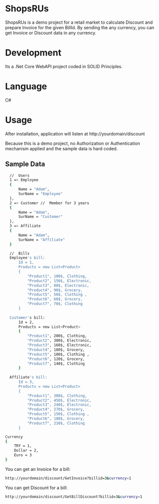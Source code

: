 # ShopsRUs

ShopsRUs is a demo project for a retail market to calculate Discount and prepare Invoice for the given BillId.
By sending the any currency, you can get Invoice or Discount data in any currency.

# Development

Its a .Net Core WebAPI project coded in SOLID Principles.

# Language

C#

# Usage

After installation, application will listen at http://yourdomain/discount

Because this is a demo project, no Authorization or Authentication mechanism applied
and the sample data is hard coded.

## Sample Data
```bash
  //  Users
  1 => Employee
  {
      Name = "Adam",
      SurName = "Employee"
  },
  2 => Customer //  Member for 3 years
  {
      Name = "Adam",
      SurName = "Customer"
  },
  3 => Affiliate
  {
      Name = "Adam",
      SurName = "Affiliate"
  }
```

```bash
  //  Bills
  Employee's bill:
      Id = 1,
      Products = new List<Product>
      {
          "Product1", 100$, Clothing,
          "Product2", 150$, Electronic,
          "Product3", 80$, Electronic,
          "Product4", 90$, Grocery,
          "Product5", 50$, Clothing ,
          "Product6", 60$, Grocery,
          "Product7", 70$, Clothing
      }
      
  Customer's bill:
      Id = 2,
      Products = new List<Product>
      {
          "Product1", 200$, Clothing,
          "Product2", 300$, Electronic,
          "Product3", 160$, Electronic,
          "Product4", 180$, Grocery,
          "Product5", 100$, Clothing ,
          "Product6", 120$, Grocery,
          "Product7", 140$, Clothing
      }
      
  Affiliate's bill:
      Id = 3,
      Products = new List<Product>
      {
          "Product1", 300$, Clothing,
          "Product2", 450$, Electronic,
          "Product3", 240$, Electronic,
          "Product4", 270$, Grocery,
          "Product5", 150$, Clothing ,
          "Product6", 180$, Grocery,
          "Product7", 210$, Clothing
      }
```

```bash
Currency
{
    TRY = 1,
    Dollar = 2,
    Euro = 3
}
```

You can get an Invoice for a bill:
```bash
http://yourdomain/discount/GetInvoice?billid=3&currency=1
```

You can get Discount for a bill:
```bash
http://yourdomain/discount/GetBillDiscount?billid=3&currency=1
```

